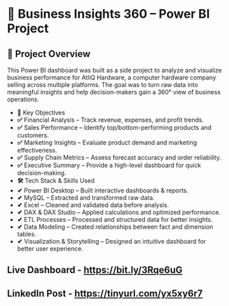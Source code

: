 # 🚀 Business Insights 360 – Power BI Project
## 📌 Project Overview
This Power BI dashboard was built as a side project to analyze and visualize business performance for AtliQ Hardware, a computer hardware company selling across multiple platforms. The goal was to turn raw data into meaningful insights and help decision-makers gain a 360° view of business operations.

- **🎯** Key Objectives
- **✅** Financial Analysis – Track revenue, expenses, and profit trends.
- **✅** Sales Performance – Identify top/bottom-performing products and customers.
- **✅** Marketing Insights – Evaluate product demand and marketing effectiveness.
- **✅** Supply Chain Metrics – Assess forecast accuracy and order reliability.
- **✅** Executive Summary – Provide a high-level dashboard for quick decision-making.
- **🛠** Tech Stack & Skills Used
- **✔** Power BI Desktop – Built interactive dashboards & reports.
- **✔** MySQL – Extracted and transformed raw data.
- **✔** Excel – Cleaned and validated data before analysis.
- **✔** DAX & DAX Studio – Applied calculations and optimized performance.
- **✔** ETL Processes – Processed and structured data for better insights.
- **✔** Data Modeling – Created relationships between fact and dimension tables.
- **✔** Visualization & Storytelling – Designed an intuitive dashboard for better user experience.
## Live Dashboard - https://bit.ly/3Rqe6uG
## LinkedIn Post - https://tinyurl.com/yx5xy6r7
